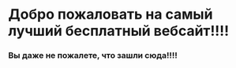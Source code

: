 # Добро пожаловать на самый лучший бесплатный вебсайт!!!!
### Вы даже не пожалете, что зашли сюда!!!!
